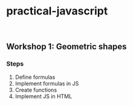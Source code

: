 # practical-javascript

<br>

## Workshop 1: Geometric shapes
### Steps
1. Define formulas
2. Implement formulas in JS
3. Create functions
4. Implement JS in HTML